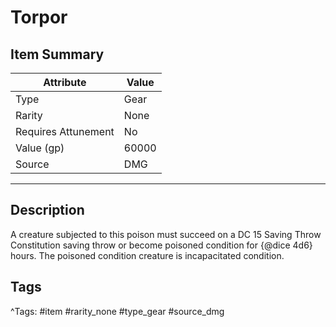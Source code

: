 # Torpor

## Item Summary

| Attribute            | Value                        |
|----------------------|------------------------------|
| Type                 | Gear |
| Rarity               | None             |
| Requires Attunement  | No                |
| Value (gp)           | 60000    |
| Source               | DMG |

---

## Description

A creature subjected to this poison must succeed on a DC 15 Saving Throw Constitution saving throw or become poisoned condition for {@dice 4d6} hours. The poisoned condition creature is incapacitated condition.

## Tags

^Tags: #item #rarity_none #type_gear #source_dmg
